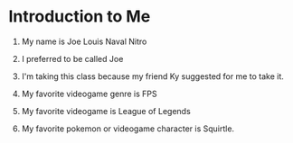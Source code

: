 # Introduction to Me

1. My name is Joe Louis Naval Nitro

1. I preferred to be called Joe

1. I'm taking this class because my friend Ky suggested for me to take it.

1. My favorite videogame genre is FPS

1. My favorite videogame is League of Legends

1. My favorite pokemon or videogame character is Squirtle.
